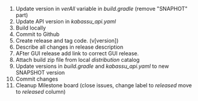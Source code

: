 1. Update version in _verAll_ variable in _build.gradle_ (remove "SNAPHOT" part)
2. Update API version in _kabassu_api.yaml_
3. Build locally
4. Commit to Github
5. Create release and tag code. (v[version])
6. Describe all changes in release description
7. AFter GUI release add link to correct GUI release.
8. Attach build zip file from local _distribution_ catalog
9. Update versions in _build.gradle_ and _kabassu_api.yaml_ to new SNAPSHOT version
10. Commit changes
11. Cleanup Milestone board (close issues, change label to _released_ move to _released_ column) 
